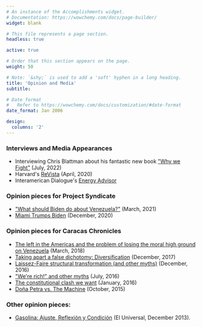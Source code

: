 ```yaml
---
# An instance of the Accomplishments widget.
# Documentation: https://wowchemy.com/docs/page-builder/
widget: blank

# This file represents a page section.
headless: true

active: true

# Order that this section appears on the page.
weight: 50

# Note: `&shy;` is used to add a 'soft' hyphen in a long heading.
title: 'Opinion and Media'
subtitle:

# Date format
#   Refer to https://wowchemy.com/docs/customization/#date-format
date_format: Jan 2006

design:
  columns: '2'
---
```


### Interviews and Media Appearances
- Interviewing Chris Blattman about his fantastic new book ["Why we Fight"](https://www.youtube.com/watch?v=PoM_x-kvSFs) (July, 2022)
- Harvard's [ReVista](https://www.youtube.com/watch?v=0NJRaCBpRlg) (April, 2020)
- Interamerican Dialogue's [Energy Advisor](https://www.dropbox.com/s/pznifms9pkykpip/08_Dialogue.pdf?dl=0)

### Opinion pieces for Project Syndicate
- ["What should Biden do about Venezuela?"](https://www.project-syndicate.org/commentary/biden-strategy-on-venezuela-by-ricardo-hausmann-and-jose-morales-arilla-2021-03) (March, 2021)
- [Miami Trumps Biden](https://www.project-syndicate.org/commentary/how-trump-won-with-venezuela-in-miami-by-ricardo-hausmann-and-jos-morales-arilla-2020-12?barrier=accesspaylog) (December, 2020)

### Opinion pieces for Caracas Chronicles
- [The left in the Americas and the problem of losing the moral high ground on Venezuela](https://www.caracaschronicles.com/2018/03/09/the-left-in-the-americas-and-the-problem-with-losing-the-moral-high-ground-on-venezuela/) (March, 2018)
- [Taking apart a false dichotomy: Diversification](https://www.caracaschronicles.com/2017/12/22/dismounting-false-dichotomy-venezuela-energetica-diversification/) (December, 2017)
- [Laissez-Faire structural transformation (and other myths)](https://www.caracaschronicles.com/2016/12/27/laissez-faire-structural-transformation-myths/) (December, 2016)
- ["We're rich!" and other myths](https://www.caracaschronicles.com/2016/07/29/were-rich-and-other-myths/) (July, 2016)
- [The constitutional clash we want](https://www.caracaschronicles.com/2016/01/13/50591/) (January, 2016)
- [Doña Petra vs. The Machine](https://www.caracaschronicles.com/2015/10/26/dona-petra-vs-the-machine/) (October, 2015)

### Other opinion pieces:
- [Gasolina: Ajuste, Reflexión y Condición](https://cronicadesdewashington.blogspot.com/2013/12/gasolina-ajuste-reflexion-y-condicion.html?m=1) (El Universal, December 2013).
